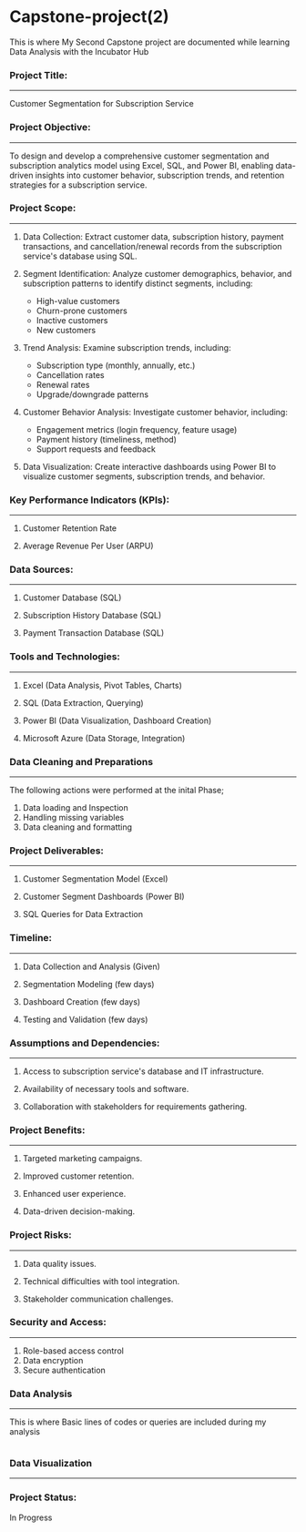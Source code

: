# Capstone-project(2)
This is where My Second Capstone project are documented  while learning Data Analysis with the Incubator Hub


### Project Title:
---
Customer Segmentation for Subscription Service


### Project Objective:
---
To design and develop a comprehensive customer segmentation and subscription analytics model using Excel, SQL, and Power BI, enabling data-driven insights into customer behavior, subscription trends, and retention strategies for a subscription service.


### Project Scope:
---
1. Data Collection: Extract customer data, subscription history, payment transactions, and cancellation/renewal records from the subscription service's database using SQL.

2. Segment Identification: Analyze customer demographics, behavior, and subscription patterns to identify distinct segments, including:

    - High-value customers
    - Churn-prone customers
    - Inactive customers
    - New customers

3. Trend Analysis: Examine subscription trends, including:

    - Subscription type (monthly, annually, etc.)
    - Cancellation rates
    - Renewal rates
    - Upgrade/downgrade patterns

4. Customer Behavior Analysis: Investigate customer behavior, including:

    - Engagement metrics (login frequency, feature usage)
    - Payment history (timeliness, method)
    - Support requests and feedback

5. Data Visualization: Create interactive dashboards using Power BI to visualize customer segments, subscription trends, and behavior.


### Key Performance Indicators (KPIs):
---
1. Customer Retention Rate

2. Average Revenue Per User (ARPU)


### Data Sources:
---
1. Customer Database (SQL)

2. Subscription History Database (SQL)

3. Payment Transaction Database (SQL)


### Tools and Technologies:
---
1. Excel (Data Analysis, Pivot Tables, Charts)

2. SQL (Data Extraction, Querying)

3. Power BI (Data Visualization, Dashboard Creation)

4. Microsoft Azure (Data Storage, Integration)

### Data Cleaning and Preparations
---
 The following actions were performed at the inital Phase;
 1) Data loading and Inspection
 2) Handling missing variables
 3) Data cleaning and formatting
   

### Project Deliverables:
---
1. Customer Segmentation Model (Excel)

2. Customer Segment Dashboards (Power BI)

3. SQL Queries for Data Extraction



### Timeline:
---
1. Data Collection and Analysis (Given)

1. Segmentation Modeling (few days)

2. Dashboard Creation (few days)

3. Testing and Validation (few days)


### Assumptions and Dependencies:
---
1. Access to subscription service's database and IT infrastructure.

2. Availability of necessary tools and software.

3. Collaboration with stakeholders for requirements gathering.
   

### Project Benefits:
---
1. Targeted marketing campaigns.

2. Improved customer retention.

3. Enhanced user experience.

4. Data-driven decision-making.
   

### Project Risks:
---
1. Data quality issues.

2. Technical difficulties with tool integration.

3. Stakeholder communication challenges.


### Security and Access:
---
1. Role-based access control
2. Data encryption
3. Secure authentication

### Data Analysis
---
This is where Basic lines of codes or queries are included during my analysis
```Excel

````

### Data Visualization
---

### Project Status:
In Progress



